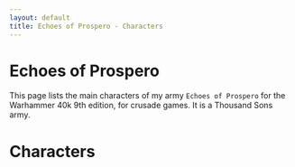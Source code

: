 ```yaml
---
layout: default
title: Echoes of Prospero - Characters
---
```


# Echoes of Prospero

This page lists the main characters of my army `Echoes of Prospero` for the Warhammer 40k 9th edition, for crusade games. It is a Thousand Sons army.

# Characters


